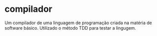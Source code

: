 # compilador
Um compilador de uma linguagem de programação criada na matéria de software básico. Utilizado o método TDD para testar a lingugem.
